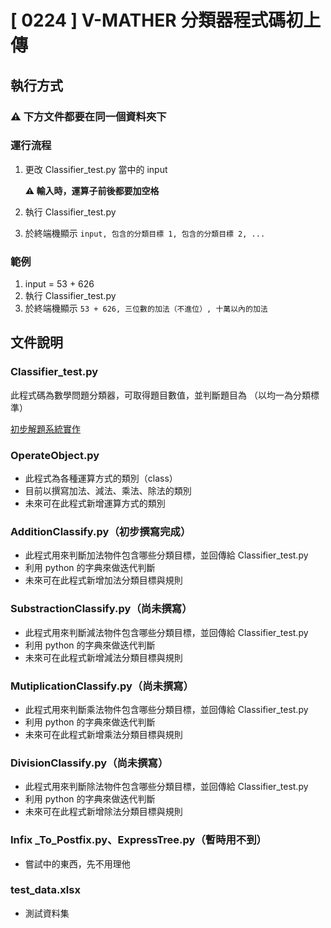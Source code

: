 # [ 0224 ] V-MATHER 分類器程式碼初上傳

## 執行方式

### ⚠️ 下方文件都要在同一個資料夾下

### 運行流程

1. 更改 Classifier_test.py 當中的 input
    
    **⚠️ 輸入時，運算子前後都要加空格**
    
2. 執行 Classifier_test.py
3. 於終端機顯示 `input, 包含的分類目標 1, 包含的分類目標 2, ...`

### 範例

1. input = 53 + 626
2. 執行 Classifier_test.py
3. 於終端機顯示 `53 + 626, 三位數的加法（不進位）, 十萬以內的加法`

## 文件說明

### Classifier_test.py

此程式碼為數學問題分類器，可取得題目數值，並判斷題目為 （以均一為分類標準）

[初步解題系統實作](https://www.notion.so/06694af4299445b892e3a9e6f2c2599e)

### OperateObject.py

- 此程式為各種運算方式的類別（class）
- 目前以撰寫加法、減法、乘法、除法的類別
- 未來可在此程式新增運算方式的類別

### AdditionClassify.py（初步撰寫完成）

- 此程式用來判斷加法物件包含哪些分類目標，並回傳給 Classifier_test.py
- 利用 python 的字典來做迭代判斷
- 未來可在此程式新增加法分類目標與規則

### SubstractionClassify.py（尚未撰寫）

- 此程式用來判斷減法物件包含哪些分類目標，並回傳給 Classifier_test.py
- 利用 python 的字典來做迭代判斷
- 未來可在此程式新增減法分類目標與規則

### MutiplicationClassify.py（尚未撰寫）

- 此程式用來判斷乘法物件包含哪些分類目標，並回傳給 Classifier_test.py
- 利用 python 的字典來做迭代判斷
- 未來可在此程式新增乘法分類目標與規則

### DivisionClassify.py（尚未撰寫）

- 此程式用來判斷除法物件包含哪些分類目標，並回傳給 Classifier_test.py
- 利用 python 的字典來做迭代判斷
- 未來可在此程式新增除法分類目標與規則

### Infix _To_Postfix.py、ExpressTree.py（暫時用不到）

- 嘗試中的東西，先不用理他

### test_data.xlsx

- 測試資料集